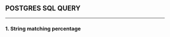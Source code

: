 ## POSTGRES SQL QUERY
-------------------------------------------

### 1. String matching percentage



